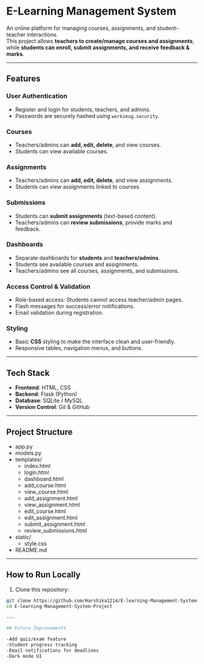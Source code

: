 #  E-Learning Management System  

An online platform for managing courses, assignments, and student–teacher interactions.  
This project allows **teachers to create/manage courses and assignments**, while **students can enroll, submit assignments, and receive feedback & marks**.  

---

##  Features  

### User Authentication
- Register and login for students, teachers, and admins.
- Passwords are securely hashed using `werkzeug.security`.

### Courses
- Teachers/admins can **add, edit, delete**, and view courses.
- Students can view available courses.

### Assignments
- Teachers/admins can **add, edit, delete**, and view assignments.
- Students can view assignments linked to courses.

### Submissions
- Students can **submit assignments** (text-based content).
- Teachers/admins can **review submissions**, provide marks and feedback.

### Dashboards
- Separate dashboards for **students** and **teachers/admins**.
- Students see available courses and assignments.
- Teachers/admins see all courses, assignments, and submissions.

### Access Control & Validation
- Role-based access: Students cannot access teacher/admin pages.
- Flash messages for success/error notifications.
- Email validation during registration.

### Styling
- Basic **CSS** styling to make the interface clean and user-friendly.
- Responsive tables, navigation menus, and buttons.
---

##  Tech Stack  

- **Frontend**: HTML, CSS  
- **Backend**: Flask (Python)  
- **Database**: SQLite / MySQL  
- **Version Control**: Git & GitHub  

---

## Project Structure
- app.py
- models.py
- templates/
   - index.html
   - login.html
   - dashboard.html
   - add_course.html
   - view_course.html
   - add_assignment.html
   - view_assignment.html
   - edit_course.html
   - edit_assignment.html
   - submit_assignment.html
   - review_submissions.html
- static/
   - style.css
- README.md

---

## How to Run Locally

1. Clone this repository:
```bash
git clone https://github.com/Harshika1214/E-learning-Management-System-Project.git
cd E-learning-Management-System-Project

---

## Future Improvements

-Add quiz/exam feature
-Student progress tracking
-Email notifications for deadlines
-Dark mode UI
